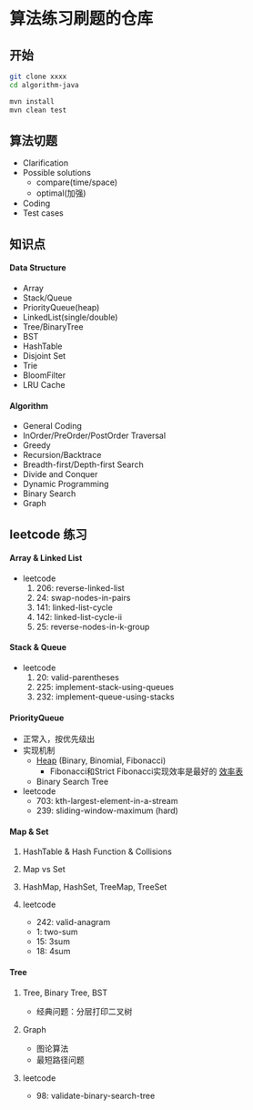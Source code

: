 # 算法练习刷题的仓库

## 开始
```bash
git clone xxxx
cd algorithm-java

mvn install
mvn clean test
```


## 算法切题
- Clarification
- Possible solutions
    * compare(time/space)
    * optimal(加强)
- Coding
- Test cases


## 知识点
#### Data Structure
- Array
- Stack/Queue
- PriorityQueue(heap)
- LinkedList(single/double)
- Tree/BinaryTree
- BST
- HashTable
- Disjoint Set
- Trie
- BloomFilter
- LRU Cache

#### Algorithm
- General Coding
- InOrder/PreOrder/PostOrder Traversal
- Greedy
- Recursion/Backtrace
- Breadth-first/Depth-first Search
- Divide and Conquer
- Dynamic Programming
- Binary Search
- Graph

## leetcode 练习
#### Array & Linked List
- leetcode
    1. 206: reverse-linked-list
    2. 24: swap-nodes-in-pairs
    3. 141: linked-list-cycle
    4. 142: linked-list-cycle-ii
    5. 25: reverse-nodes-in-k-group

#### Stack & Queue
- leetcode
    1. 20: valid-parentheses
    2. 225: implement-stack-using-queues
    3. 232: implement-queue-using-stacks

#### PriorityQueue
- 正常入，按优先级出
- 实现机制
    * [Heap](https://en.wikipedia.org/wiki/Heap_(data_structure)) (Binary, Binomial, Fibonacci)
        - Fibonacci和Strict Fibonacci实现效率是最好的 [效率表](https://en.wikipedia.org/wiki/Heap_(data_structure))
    * Binary Search Tree
- leetcode
    * 703: kth-largest-element-in-a-stream
    * 239: sliding-window-maximum (hard)

#### Map & Set
1. HashTable & Hash Function & Collisions

2. Map vs Set

3. HashMap, HashSet, TreeMap, TreeSet

4. leetcode
    - 242: valid-anagram
    - 1: two-sum
    - 15: 3sum
    - 18: 4sum

#### Tree
1. Tree, Binary Tree, BST
    - 经典问题：分层打印二叉树

2. Graph
    - 图论算法
    - 最短路径问题

3. leetcode
    - 98: validate-binary-search-tree